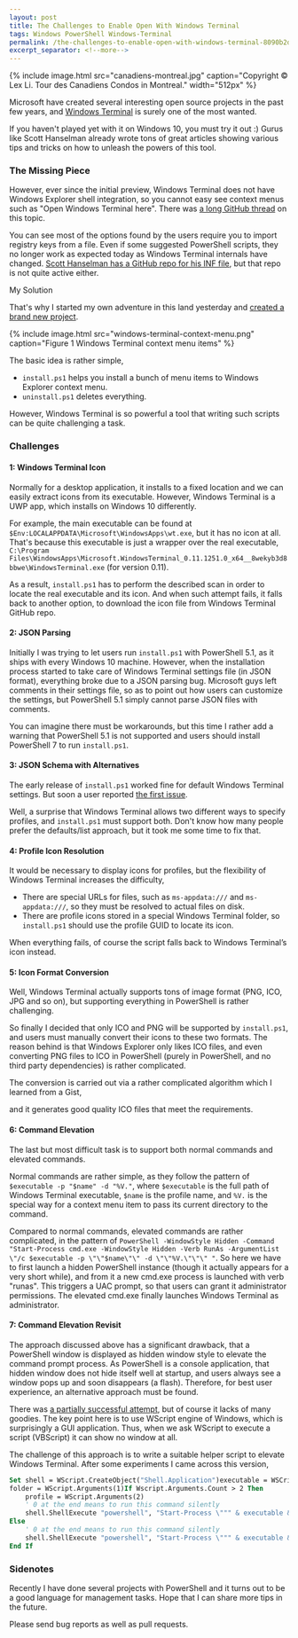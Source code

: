 ```yaml
---
layout: post
title: The Challenges to Enable Open With Windows Terminal
tags: Windows PowerShell Windows-Terminal
permalink: /the-challenges-to-enable-open-with-windows-terminal-8090b2d92d5a
excerpt_separator: <!--more-->
---
```

{% include image.html
src="canadiens-montreal.jpg" caption="Copyright © Lex Li. Tour des Canadiens Condos in Montreal." width="512px" %}

Microsoft have created several interesting open source projects in the past few years, and [Windows Terminal](https://github.com/microsoft/terminal) is surely one of the most wanted.

If you haven't played yet with it on Windows 10, you must try it out :) Gurus like Scott Hanselman already wrote tons of great articles showing various tips and tricks on how to unleash the powers of this tool.
<!--more-->
### The Missing Piece

However, ever since the initial preview, Windows Terminal does not have Windows Explorer shell integration, so you cannot easy see context menus such as "Open Windows Terminal here". There was [a long GitHub thread](https://github.com/microsoft/terminal/issues/1060) on this topic.

You can see most of the options found by the users require you to import registry keys from a file. Even if some suggested PowerShell scripts, they no longer work as expected today as Windows Terminal internals have changed. [Scott Hanselman has a GitHub repo for his INF file](https://github.com/shanselman/WindowsTerminalHere), but that repo is not quite active either.

My Solution

That's why I started my own adventure in this land yesterday and [created a brand new project](https://github.com/lextm/windowsterminal-shell).

{% include image.html
src="windows-terminal-context-menu.png" caption="Figure 1 Windows Terminal context menu items" %}

The basic idea is rather simple,

* `install.ps1` helps you install a bunch of menu items to Windows Explorer context menu.
* `uninstall.ps1` deletes everything.

However, Windows Terminal is so powerful a tool that writing such scripts can be quite challenging a task.

### Challenges

#### 1: Windows Terminal Icon

Normally for a desktop application, it installs to a fixed location and we can easily extract icons from its executable. However, Windows Terminal is a UWP app, which installs on Windows 10 differently.

For example, the main executable can be found at `$Env:LOCALAPPDATA\Microsoft\WindowsApps\wt.exe`, but it has no icon at all. That's because this executable is just a wrapper over the real executable, `C:\Program Files\WindowsApps\Microsoft.WindowsTerminal_0.11.1251.0_x64__8wekyb3d8bbwe\WindowsTerminal.exe` (for version 0.11).

As a result, `install.ps1` has to perform the described scan in order to locate the real executable and its icon. And when such attempt fails, it falls back to another option, to download the icon file from Windows Terminal GitHub repo.

#### 2: JSON Parsing

Initially I was trying to let users run `install.ps1` with PowerShell 5.1, as it ships with every Windows 10 machine. However, when the installation process started to take care of Windows Terminal settings file (in JSON format), everything broke due to a JSON parsing bug. Microsoft guys left comments in their settings file, so as to point out how users can customize the settings, but PowerShell 5.1 simply cannot parse JSON files with comments.

You can imagine there must be workarounds, but this time I rather add a warning that PowerShell 5.1 is not supported and users should install PowerShell 7 to run `install.ps1`.

#### 3: JSON Schema with Alternatives

The early release of `install.ps1` worked fine for default Windows Terminal settings. But soon a user reported [the first issue](https://github.com/lextm/windowsterminal-shell/issues/1).

Well, a surprise that Windows Terminal allows two different ways to specify profiles, and `install.ps1` must support both. Don't know how many people prefer the defaults/list approach, but it took me some time to fix that.

#### 4: Profile Icon Resolution

It would be necessary to display icons for profiles, but the flexibility of Windows Terminal increases the difficulty,

* There are special URLs for files, such as `ms-appdata:///` and `ms-appdata:///`, so they must be resolved to actual files on disk.
* There are profile icons stored in a special Windows Terminal folder, so `install.ps1` should use the profile GUID to locate its icon.

When everything fails, of course the script falls back to Windows Terminal’s icon instead.

#### 5: Icon Format Conversion

Well, Windows Terminal actually supports tons of image format (PNG, ICO, JPG and so on), but supporting everything in PowerShell is rather challenging.

So finally I decided that only ICO and PNG will be supported by `install.ps1`, and users must manually convert their icons to these two formats. The reason behind is that Windows Explorer only likes ICO files, and even converting PNG files to ICO in PowerShell (purely in PowerShell, and no third party dependencies) is rather complicated.

The conversion is carried out via a rather complicated algorithm which I learned from a Gist,

<script src="https://gist.github.com/darkfall/1656050.js?file=gistfile1.cs"></script>

and it generates good quality ICO files that meet the requirements.

#### 6: Command Elevation

The last but most difficult task is to support both normal commands and elevated commands.

Normal commands are rather simple, as they follow the pattern of `$executable -p "$name" -d "%V."`, where `$executable` is the full path of Windows Terminal executable, `$name` is the profile name, and `%V.` is the special way for a context menu item to pass its current directory to the command.

Compared to normal commands, elevated commands are rather complicated, in the pattern of `PowerShell -WindowStyle Hidden -Command "Start-Process cmd.exe -WindowStyle Hidden -Verb RunAs -ArgumentList \"/c $executable -p \"\"$name\"\" -d \"\"%V.\"\"\" "`. So here we have to first launch a hidden PowerShell instance (though it actually appears for a very short while), and from it a new cmd.exe process is launched with verb "runas". This triggers a UAC prompt, so that users can grant it administrator permissions. The elevated cmd.exe finally launches Windows Terminal as administrator.

#### 7: Command Elevation Revisit

The approach discussed above has a significant drawback, that a PowerShell window is displayed as hidden window style to elevate the command prompt process. As PowerShell is a console application, that hidden window does not hide itself well at startup, and users always see a window pops up and soon disappears (a flash). Therefore, for best user experience, an alternative approach must be found.

There was [a partially successful attempt](https://github.com/nt4f04uNd/wt-contextmenu/), but of course it lacks of many goodies. The key point here is to use WScript engine of Windows, which is surprisingly a GUI application. Thus, when we ask WScript to execute a script (VBScript) it can show no window at all.

The challenge of this approach is to write a suitable helper script to elevate Windows Terminal. After some experiments I came across this version,

``` vb
Set shell = WScript.CreateObject("Shell.Application")executable = WSCript.Arguments(0)
folder = WScript.Arguments(1)If Wscript.Arguments.Count > 2 Then
    profile = WScript.Arguments(2)
    ' 0 at the end means to run this command silently
    shell.ShellExecute "powershell", "Start-Process \""" & executable & "\"" -ArgumentList \""-p \""\""" & profile & "\""\"" -d \""\""" & folder & "\""\"" \"" ", "", "runas", 0
Else
    ' 0 at the end means to run this command silently
    shell.ShellExecute "powershell", "Start-Process \""" & executable & "\"" -ArgumentList \""-d \""\""" & folder & "\""\"" \"" ", "", "runas", 0
End If
```

### Sidenotes

Recently I have done several projects with PowerShell and it turns out to be a good language for management tasks. Hope that I can share more tips in the future.

Please send bug reports as well as pull requests.
